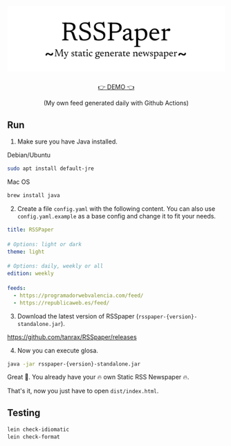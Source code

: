 <h1 align="center">
  <img alt="RSSpaper logo" src="logo.png">
</h1>
<p align="center">
  <a href="https://rsspaper.andros.dev/">👉 DEMO 👈</a>
</p>
<p align="center">
  (My own feed generated daily with Github Actions)
</p>

## Run

1) Make sure you have Java installed.

Debian/Ubuntu

``` sh
sudo apt install default-jre
```

Mac OS

``` sh
brew install java
```

2) Create a file `config.yaml` with the following content. You can also use `config.yaml.example` as a base config and change it to fit your needs.

``` yaml
title: RSSPaper

# Options: light or dark
theme: light

# Options: daily, weekly or all
edition: weekly

feeds:
  - https://programadorwebvalencia.com/feed/
  - https://republicaweb.es/feed/
```

3) Download the latest version of RSSpaper (`rsspaper-{version}-standalone.jar`).

https://github.com/tanrax/RSSpaper/releases


4) Now you can execute glosa.

```sh
java -jar rsspaper-{version}-standalone.jar
```

Great 🎉. You already have your 🔥 own Static RSS Newspaper 🔥.

That's it, now you just have to open `dist/index.html`.

## Testing

``` sh
lein check-idiomatic
lein check-format
```
